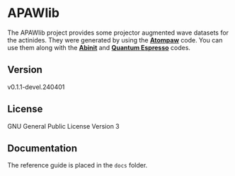 # APAWlib

The APAWlib project provides some projector augmented wave datasets for the actinides. They were generated by using the [**Atompaw**](http://users.wfu.edu/natalie/papers/pwpaw/man.html) code. You can use them along with the [**Abinit**](https://www.abinit.org) and [**Quantum Espresso**](http://www.quantum-espresso.org) codes.

## Version

v0.1.1-devel.240401

## License

GNU General Public License Version 3

## Documentation

The reference guide is placed in the `docs` folder.
